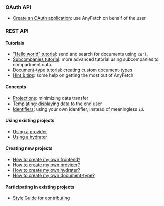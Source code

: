 
### OAuth API
* [Create an OAuth application](/guides/tutorials/oauth.html): use AnyFetch on behalf of the user

### REST API
#### Tutorials
* ["Hello world" tutorial](/guides/tutorials/hello-world.html): send and search for documents using `curl`.
* [Subcompanies tutorial](/guides/tutorials/subcompanies.html): more advanced tutorial using subcompanies to compartment data.
* [Document-type tutorial](/guides/tutorials/document-type.html): creating custom document-types 
* [Hint &amp; tips](/guides/tutorials/tips.html): some help on getting the most out of AnyFetch

#### Concepts
* [Projections](/guides/concepts/projection.html): minimizing data transfer
* [Templating](/guides/concepts/templating.html): displaying data to the end user
* [Identifiers](/guides/concepts/identifier.html): using your own identifier, instead of meaningless `id`.

#### Using existing projects
* [Using a provider](/guides/using/provider.html)
* [Using a hydrater](/guides/using/hydrater.html)

#### Creating new projects
* [How to create my own frontend?](/guides/creating/frontend.html)
* [How to create my own provider?](/guides/creating/provider.html)
* [How to create my own hydrater?](/guides/creating/hydrater.html)
* [How to create my own document-type?](/guides/creating/document-type.html)

#### Participating in existing projects
* [Style Guide for contributing](/contributing.html)

